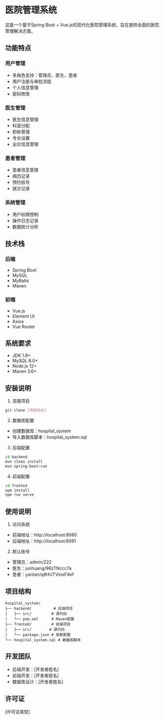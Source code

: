 # 医院管理系统

这是一个基于Spring Boot + Vue.js的现代化医院管理系统，旨在提供全面的医院管理解决方案。

## 功能特点

### 用户管理
- 多角色支持：管理员、医生、患者
- 用户注册与审批流程
- 个人信息管理
- 密码修改

### 医生管理
- 医生信息管理
- 科室分配
- 职称管理
- 专长设置
- 出诊信息管理

### 患者管理
- 患者信息管理
- 病历记录
- 预约挂号
- 就诊记录

### 系统管理
- 用户权限控制
- 操作日志记录
- 数据统计分析

## 技术栈

### 后端
- Spring Boot
- MySQL
- MyBatis
- Maven

### 前端
- Vue.js
- Element UI
- Axios
- Vue Router

## 系统要求

- JDK 1.8+
- MySQL 8.0+
- Node.js 12+
- Maven 3.6+

## 安装说明

1. 克隆项目
```bash
git clone [项目地址]
```

2. 数据库配置
- 创建数据库：hospital_system
- 导入数据库脚本：hospital_system.sql

3. 后端配置
```bash
cd backend
mvn clean install
mvn spring-boot:run
```

4. 前端配置
```bash
cd fronted
npm install
npm run serve
```

## 使用说明

1. 访问系统
- 前端地址：http://localhost:8080
- 后端地址：http://localhost:8081

2. 默认账号
- 管理员：admin/222
- 医生：junhuang/98zTNccc7a
- 患者：yantan/q8HUTVmxF4ef

## 项目结构

```
hospital_system/
├── backend/          # 后端项目
│   ├── src/         # 源代码
│   └── pom.xml      # Maven配置
├── fronted/         # 前端项目
│   ├── src/        # 源代码
│   └── package.json # 依赖配置
└── hospital_system.sql # 数据库脚本
```

## 开发团队

- 后端开发：[开发者姓名]
- 前端开发：[开发者姓名]
- 数据库设计：[开发者姓名]

## 许可证

[许可证类型] 